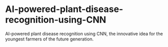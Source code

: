 # AI-powered-plant-disease-recognition-using-CNN
AI-powered plant disease recognition using CNN, the innovative idea for the youngest farmers of the future generation.
